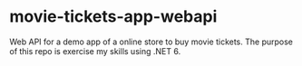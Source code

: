 # movie-tickets-app-webapi
Web API for a demo app of a online store to buy movie tickets. The purpose of this repo is exercise my skills using .NET 6.
